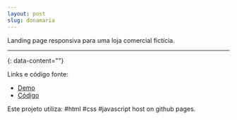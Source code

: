 ```yaml
---
layout: post
slug: donamaria
---
```


Landing page responsiva para uma loja comercial fictícia.

---
{: data-content=""}

Links e código fonte:
- [Demo](https://izichtl.github.io/dmaria/)
- [Código](https://github.com/izichtl/dmaria)

Este projeto utiliza: #html #css #javascript host on github pages.




